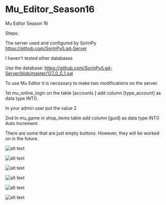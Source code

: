 # Mu_Editor_Season16
Mu Editor Season 16

Steps:

The server used and configured by SorinPy
https://github.com/SorinPy/Lgd-Server

I haven't tested other databases

Use the database:
https://github.com/SorinPy/Lgd-Server/blob/master/127_0_0_1.sql


To use Mu Editor it is necessary to make two modifications on the server.

1st mu_online_login
on the table
[accounts ] add column [type_account] as data type INT().

In your admin user put the value 2

2nd In mu_game in shop_items table
add column [guid] as data type INT() Auto Increment.

There are some that are just empty buttons.
However, they will be worked on in the future.

![alt text](https://i.ibb.co/znDrW6H/login.png)

![alt text](https://i.ibb.co/8BWKWCL/Sem-t-tulo.png)

![alt text](https://i.ibb.co/C5T62yt/main5.png)

![alt text](https://i.ibb.co/Yh8nVJp/Sem-t-tulo.png)

![alt text](https://i.ibb.co/jyRp6yh/Sem-t-tulo1.png)

![alt text](https://i.ibb.co/5WtY5zh/Sem-t-tulo2.png)
